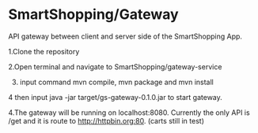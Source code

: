 # SmartShopping/Gateway
API gateway between client and server side of the SmartShopping App.

1.Clone the repository

2.Open terminal and navigate to SmartShopping/gateway-service

3. input command mvn compile, mvn package and mvn install

4 then input java -jar target/gs-gateway-0.1.0.jar to start gateway.

4.The gateway will be running on localhost:8080. Currently the only API is /get and it is route to http://httpbin.org:80. (carts still in test)
